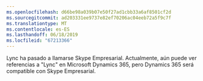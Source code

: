 ```yaml
---
ms.openlocfilehash: d66be98a039b07e50f27ad1cbb33a6af8501cf2d
ms.sourcegitcommit: ad203331ee9737e82ef70206ac04eeb72a5f9c7f
ms.translationtype: MT
ms.contentlocale: es-ES
ms.lasthandoff: 06/18/2019
ms.locfileid: "67213366"
---
```

Lync ha pasado a llamarse Skype Empresarial. Actualmente, aún puede ver referencias a "Lync" en Microsoft Dynamics 365, pero Dynamics 365 será compatible con Skype Empresarial.